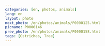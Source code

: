 ```yaml
---
categories: [en, photos, animals]
lang: en
layout: photo
next_photo: /en/photos/animals/P0000125.html
picname: P0000146
prev_photo: /en/photos/animals/P0000158.html
tags: [Ostriches, Tree]
---
```

